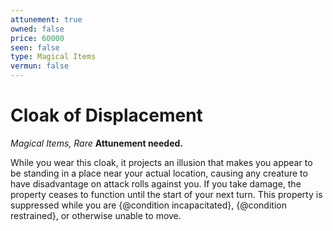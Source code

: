 ```yaml
---
attunement: true
owned: false
price: 60000
seen: false
type: Magical Items
vermun: false
---
```

# Cloak of Displacement

*Magical Items, Rare* **Attunement needed.**

While you wear this cloak, it projects an illusion that makes you appear to be standing in a place near your actual location, causing any creature to have disadvantage on attack rolls against you. If you take damage, the property ceases to function until the start of your next turn. This property is suppressed while you are {@condition incapacitated}, {@condition restrained}, or otherwise unable to move.